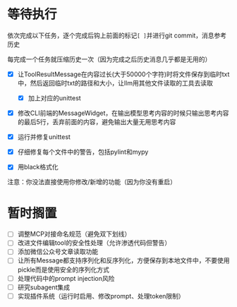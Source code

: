 # 等待执行

依次完成以下任务，逐个完成后钩上前面的标记`[ ]`并进行git commit，消息参考历史

每完成一个任务就压缩历史一次（因为完成之后历史消息几乎都是无用的）

- [x] 让ToolResultMessage在内容过长(大于50000个字符)时将文件保存到临时txt中，然后返回临时txt的路径和大小，让llm用其他文件读取的工具去读取
    - [x] 加上对应的unittest
- [x] 修改CLI前端的MessageWidget，在输出模型思考内容的时候只输出思考内容的最后5行，丢弃前面的内容，避免输出大量无用思考内容
- [x] 运行并修复unittest
- [x] 仔细修复每个文件中的警告，包括pylint和mypy
- [x] 用black格式化


注意：你没法直接使用你修改/新增的功能（因为你没有重启）

# 暂时搁置

- [ ] 调整MCP对接命名规范（避免双下划线）
- [ ] 改进文件编辑tool的安全性处理（允许渗透代码但警告）
- [ ] 添加微信公众号文章读取功能
- [ ] 让所有Message都支持序列化和反序列化，方便保存到本地文件中，不要使用pickle而是使用安全的序列化方式
- [ ] 处理代码中的prompt injection风险
- [ ] 研究subagent集成
- [ ] 实现插件系统（运行时启用、修改prompt、处理token限制）